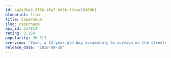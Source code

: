 ```yaml
---
id: 4a2e3be2-3f56-4fa7-8d3b-f3cce18869b1
blueprint: film
title: Capernaum
slug: capernaum
api_id: 517814
rating: 8.154
popularity: 36.313
overview: 'Zain, a 12-year-old boy scrambling to survive on the streets of Beirut, sues his parents for having brought him into such an unjust world, where being a refugee with no documents means that your rights can easily be denied.'
release_date: '2018-09-20'
---
```


